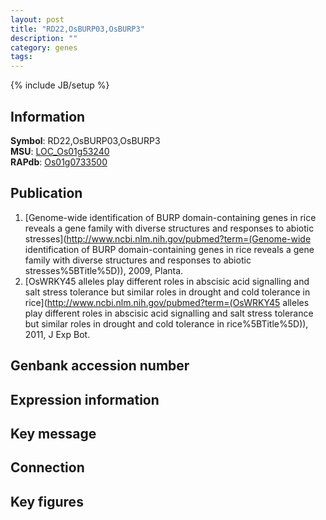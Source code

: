 ```yaml
---
layout: post
title: "RD22,OsBURP03,OsBURP3"
description: ""
category: genes
tags: 
---
```

{% include JB/setup %}

## Information
__Symbol__: RD22,OsBURP03,OsBURP3  
__MSU__: [LOC_Os01g53240](http://rice.plantbiology.msu.edu/cgi-bin/ORF_infopage.cgi?orf=LOC_Os01g53240)  
__RAPdb__: [Os01g0733500](http://rapdb.dna.affrc.go.jp/viewer/gbrowse_details/irgsp1?name=Os01g0733500)  

## Publication
1. [Genome-wide identification of BURP domain-containing genes in rice reveals a gene family with diverse structures and responses to abiotic stresses](http://www.ncbi.nlm.nih.gov/pubmed?term=(Genome-wide identification of BURP domain-containing genes in rice reveals a gene family with diverse structures and responses to abiotic stresses%5BTitle%5D)), 2009, Planta.
2. [OsWRKY45 alleles play different roles in abscisic acid signalling and salt stress tolerance but similar roles in drought and cold tolerance in rice](http://www.ncbi.nlm.nih.gov/pubmed?term=(OsWRKY45 alleles play different roles in abscisic acid signalling and salt stress tolerance but similar roles in drought and cold tolerance in rice%5BTitle%5D)), 2011, J Exp Bot.

## Genbank accession number

## Expression information

## Key message

## Connection

## Key figures


